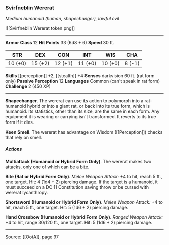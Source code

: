 ### Svirfneblin Wererat
_Medium humanoid (human, shapechanger), lawful evil_

![[Svirfneblin Wererat token.png]]


---

**Armor Class** 12
**Hit Points** 33 (6d8 + 6)
**Speed** 30 ft.

| STR     | DEX     | CON     | INT     | WIS     | CHA     |
|---------|---------|---------|---------|---------|---------|
| 10 (+0) | 15 (+2) | 12 (+1) | 11 (+0) | 10 (+0) | 8 (-1) |

**Skills** [[perception]] +2, [[stealth]] +4
**Senses** darkvision 60 ft. (rat form only)
**Passive Perception** 12
**Languages** Common (can't speak in rat form)
**Challenge** 2 (450 XP)

---

**Shapechanger**. The wererat can use its action to polymorph into a rat-humanoid hybrid or into a giant rat, or back into its true form, which is humanoid. Its statistics, other than its size, are the same in each form. Any equipment it is wearing or carrying isn't transformed. It reverts to its true form if it dies.

**Keen Smell**. The wererat has advantage on Wisdom ([[Perception]]) checks that rely on smell.

##### Actions
**Multiattack (Humanoid or Hybrid Form Only)**. The wererat makes two attacks, only one of which can be a bite.

**Bite (Rat or Hybrid Form Only)**. _Melee Weapon Attack:_ +4 to hit, reach 5 ft., one target. Hit: 4 (1d4 + 2) piercing damage. If the target is a humanoid, it must succeed on a DC 11 Constitution saving throw or be cursed with wererat lycanthropy.

**Shortsword (Humanoid or Hybrid Form Only)**. _Melee Weapon Attack:_ +4 to hit, reach 5 ft., one target. Hit: 5 (1d6 + 2) piercing damage.

**Hand Crossbow (Humanoid or Hybrid Form Only)**. _Ranged Weapon Attack:_ +4 to hit, range 30/120 ft., one target. Hit: 5 (1d6 + 2) piercing damage.


---

Source: [[OotA]], page 97